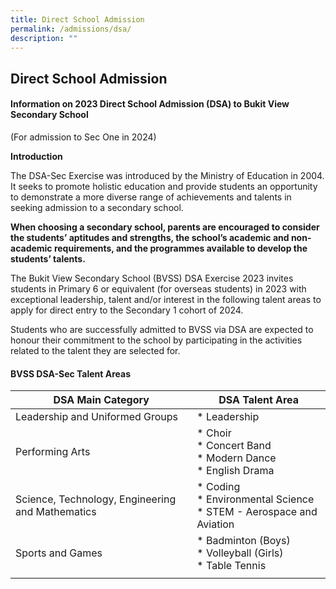 ```yaml
---
title: Direct School Admission
permalink: /admissions/dsa/
description: ""
---
```

## Direct School Admission

#### Information on 2023 Direct School Admission (DSA) to Bukit View Secondary School

(For admission to Sec One in 2024)

**Introduction**
  
The DSA-Sec Exercise was introduced by the Ministry of Education in 2004. It seeks to promote holistic education and provide students an opportunity to demonstrate a more diverse range of achievements and talents in seeking admission to a secondary school.  
  
**When choosing a secondary school, parents are encouraged to consider the students’ aptitudes and strengths, the school’s academic and non-academic requirements, and the programmes available to develop the students’ talents.**

The Bukit View Secondary School (BVSS) DSA Exercise 2023 invites students in Primary 6 or equivalent (for overseas students) in 2023 with exceptional leadership, talent and/or interest in the following talent areas to apply for direct entry to the Secondary 1 cohort of 2024.

Students who are successfully admitted to BVSS via DSA are expected to honour their commitment to the school by participating in the activities related to the talent they are selected for.  

#### BVSS DSA-Sec Talent Areas

| **DSA Main Category**  | **DSA Talent Area**  |
|---|---|
| Leadership and Uniformed Groups  | * Leadership  |
| Performing Arts  | * Choir<br> * Concert Band<br> * Modern Dance<br> * English Drama  |
| Science, Technology, Engineering and Mathematics  | * Coding<br> * Environmental Science<br> * STEM - Aerospace and Aviation  |
| Sports and Games  | * Badminton (Boys) <br>* Volleyball (Girls)<br> * Table Tennis  |
|   |   |


